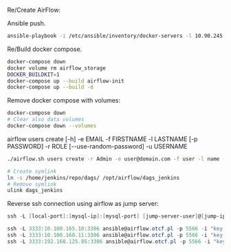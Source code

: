 
Re/Create AirFlow:

Ansible push.

```bash
ansible-playbook -i /etc/ansible/inventory/docker-servers -l 10.90.245.100 -v /home/ansible/repo/Ansible/Airflow/playbook_install_airflow.yaml -e @/home/ansible/repo/Ansible/Airflow/private/env.yaml --ask-vault-pass
```

Re/Build docker compose.

```bash
docker-compose down
docker volume rm airflow_storage
DOCKER_BUILDKIT=1
docker-compose up --build airflow-init
docker-compose up --build -d
```

Remove docker compose with volumes:

```bash
docker-compose down
# Clear also data volumes
docker-compose down --volumes
```

airflow users create [-h] -e EMAIL -f FIRSTNAME -l LASTNAME [-p PASSWORD] -r
                     ROLE [--use-random-password] -u USERNAME

```bash
./airflow.sh users create -r Admin -e user@domain.com -f user -l name -p secret -u user
```

```bash
# Create symlink
ln -s /home/jenkins/repo/dags/ /opt/airflow/dags_jenkins
# Remove symlink
ulink dags_jenkins
```

Reverse ssh connection using airflow as jump server:

```powershell
ssh -L [local-port]:[mysql-ip]:[mysql-port] [jump-server-user]@[jump-ip] -p [jump-port] -i [key]

ssh -L 3333:10.100.165.10:3306 ansible@airflow.otcf.pl -p 5566 -i "key path"
ssh -L 3333:10.100.160.11:3306 ansible@airflow.otcf.pl -p 5566 -i "key path"
ssh -L 3333:192.168.125.85:3306 ansible@airflow.otcf.pl -p 5566 -i "key path"
```